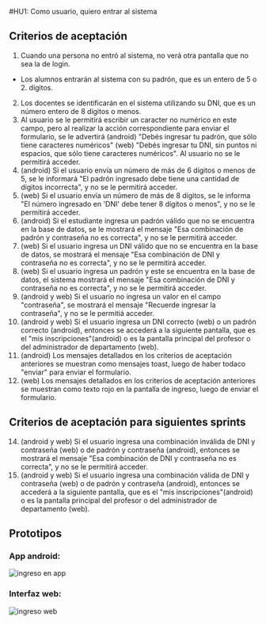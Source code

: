 #HU1: Como usuario, quiero entrar al sistema

## Criterios de aceptación
1. Cuando una persona no entró al sistema, no verá otra pantalla que no sea la de login.
- Los alumnos entrarán al sistema con su padrón, que es un entero de 5 o 2. dígitos.
2. Los docentes se identificarán en el sistema utilizando su DNI, que es un número entero de 8 dígitos o menos.
4. Al usuario se le permitirá escribir un caracter no numérico en este campo, pero al realizar la acción correspondiente para enviar el formulario, se le advertirá (android) "Debés ingresar tu padrón, que sólo tiene caracteres numéricos" (web) "Debés ingresar tu DNI, sin puntos ni espacios, que sólo tiene caracteres numéricos". Al usuario no se le permitirá acceder.
5. (android) Si el usuario envía un número de más de 6 dígitos o menos de 5, se le informará "El padrón ingresado debe tiene una cantidad de dígitos incorrecta", y no se le permitirá acceder.
6. (web) Si el usuario envía un número de más de 8 dígitos, se le informa "El número ingresado en 'DNI' debe tener 8 dígitos o menos", y no se le permitirá acceder.
7. (android) Si el estudiante ingresa un padrón válido que no se encuentra en la base de datos, se le mostrará el mensaje "Esa combinación de padrón y contraseña no es correcta", y no se le permitirá acceder.
8. (web) Si el usuario ingresa un DNI válido que no se encuentra en la base de datos, se mostrará el mensaje "Esa combinación de DNI y contraseña no es correcta", y no se le permitirá acceder.
9. (web) Si el usuario ingresa un padrón y este se encuentra en la base de datos, el sistema mostrará el mensaje "Esa combinación de DNI y contraseña no es correcta", y no se le permitirá acceder.
10. (android y web) Si el usuario no ingresa un valor en el campo "contraseña", se mostrará el mensaje "Recuerde ingresar la contraseña", y no se le permitiá acceder.
11. (android y web) Si el usuario ingresa un DNI correcto (web) o un padrón correcto (android), entonces se accederá a la siguiente pantalla, que es el "mis inscripciones"(android) o es la pantalla principal del profesor o del administrador de departamento (web).
12. (android) Los mensajes detallados en los criterios de aceptación anteriores se muestran como mensajes toast, luego de haber todaco "enviar" para enviar el formulario.
13. (web) Los mensajes detallados en los criterios de aceptación anteriores se muestran como texto rojo en la pantalla de ingreso, luego de enviar el formulario.

## Criterios de aceptación para siguientes sprints
14. (android y web) Si el usuario ingresa una combinación inválida de DNI y contraseña (web) o de padrón y contraseña (android), entonces se mostrará el mensaje "Esa combinación de DNI y contraseña no es correcta", y no se le permitirá acceder.
15. (android y web) Si el usuario ingresa una combinación válida de DNI y contraseña (web) o de padrón y contraseña (android), entonces se accederá a la siguiente pantalla, que es el "mis inscripciones"(android) o es la pantalla principal del profesor o del administrador de departamento (web).

## Prototipos

### App android:
![ingreso en app](./prototipos/ingreso_app.png)

### Interfaz web:
![ingreso web](./prototipos/ingreso_web.png)